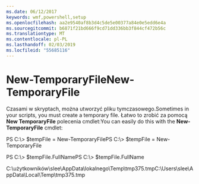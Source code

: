 ```yaml
---
ms.date: 06/12/2017
keywords: wmf,powershell,setup
ms.openlocfilehash: aa2e9540af8b3d4c5de5e00377a84e0e5edd6e4a
ms.sourcegitcommit: b6871f21bd666f9cd71dd336bb3f844cf472b56c
ms.translationtype: MT
ms.contentlocale: pl-PL
ms.lasthandoff: 02/03/2019
ms.locfileid: "55685116"
---
```

# <a name="new-temporaryfile"></a><span data-ttu-id="0e710-102">New-TemporaryFile</span><span class="sxs-lookup"><span data-stu-id="0e710-102">New-TemporaryFile</span></span>
<span data-ttu-id="0e710-103">Czasami w skryptach, można utworzyć pliku tymczasowego.</span><span class="sxs-lookup"><span data-stu-id="0e710-103">Sometimes in your scripts, you must create a temporary file.</span></span> <span data-ttu-id="0e710-104">Łatwo to zrobić za pomocą **New TemporaryFile** polecenia cmdlet:</span><span class="sxs-lookup"><span data-stu-id="0e710-104">You can easily do this with the **New-TemporaryFile** cmdlet:</span></span>

<span data-ttu-id="0e710-105">PS C:\\&gt; $tempFile = New-TemporaryFile</span><span class="sxs-lookup"><span data-stu-id="0e710-105">PS C:\\&gt; $tempFile = New-TemporaryFile</span></span>

<span data-ttu-id="0e710-106">PS C:\\&gt; $tempFile.FullName</span><span class="sxs-lookup"><span data-stu-id="0e710-106">PS C:\\&gt; $tempFile.FullName</span></span>

<span data-ttu-id="0e710-107">C:\\użytkowników\\slee\\AppData\\lokalnego\\Temp\\tmp375.tmp</span><span class="sxs-lookup"><span data-stu-id="0e710-107">C:\\Users\\slee\\AppData\\Local\\Temp\\tmp375.tmp</span></span>
